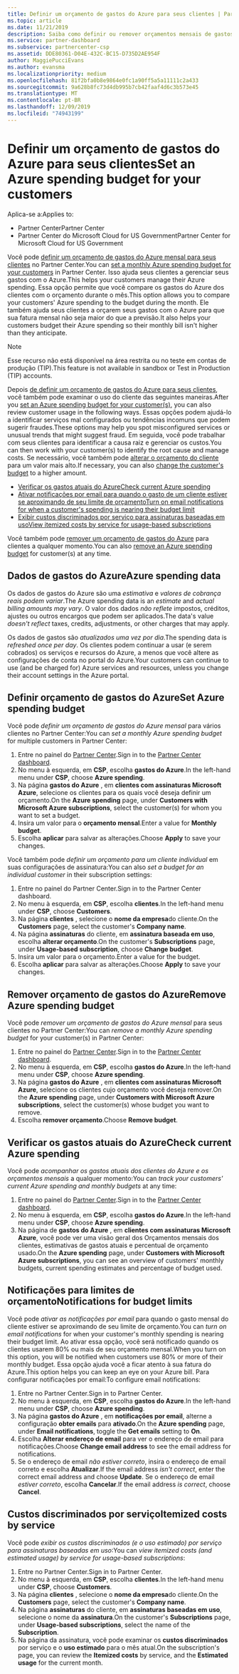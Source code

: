 ```yaml
---
title: Definir um orçamento de gastos do Azure para seus clientes | Partner Center
ms.topic: article
ms.date: 11/21/2019
description: Saiba como definir ou remover orçamentos mensais de gastos do Azure para seus clientes e também para exibir dados de gastos do Azure e definir notificações relacionadas ao orçamento.
ms.service: partner-dashboard
ms.subservice: partnercenter-csp
ms.assetid: DDE80361-D04E-432C-BC15-D735D2AE954F
author: MaggiePucciEvans
ms.author: evansma
ms.localizationpriority: medium
ms.openlocfilehash: 81f2bfa0b8e9864e0fc1a90ff5a5a11111c2a433
ms.sourcegitcommit: 9a628b8fc73d4db995b7cb42faaf4d6c3b573e45
ms.translationtype: MT
ms.contentlocale: pt-BR
ms.lasthandoff: 12/09/2019
ms.locfileid: "74943199"
---
```

# <a name="set-an-azure-spending-budget-for-your-customers"></a><span data-ttu-id="f35ca-103">Definir um orçamento de gastos do Azure para seus clientes</span><span class="sxs-lookup"><span data-stu-id="f35ca-103">Set an Azure spending budget for your customers</span></span>

<span data-ttu-id="f35ca-104">Aplica-se a:</span><span class="sxs-lookup"><span data-stu-id="f35ca-104">Applies to:</span></span>

- <span data-ttu-id="f35ca-105">Partner Center</span><span class="sxs-lookup"><span data-stu-id="f35ca-105">Partner Center</span></span>
- <span data-ttu-id="f35ca-106">Partner Center do Microsoft Cloud for US Government</span><span class="sxs-lookup"><span data-stu-id="f35ca-106">Partner Center for Microsoft Cloud for US Government</span></span>

<span data-ttu-id="f35ca-107">Você pode [definir um orçamento de gastos do Azure mensal para seus clientes](#set-azure-spending-budget) no Partner Center.</span><span class="sxs-lookup"><span data-stu-id="f35ca-107">You can [set a monthly Azure spending budget for your customers](#set-azure-spending-budget) in Partner Center.</span></span> <span data-ttu-id="f35ca-108">Isso ajuda seus clientes a gerenciar seus gastos com o Azure.</span><span class="sxs-lookup"><span data-stu-id="f35ca-108">This helps your customers manage their Azure spending.</span></span> <span data-ttu-id="f35ca-109">Essa opção permite que você compare os gastos do Azure dos clientes com o orçamento durante o mês.</span><span class="sxs-lookup"><span data-stu-id="f35ca-109">This option allows you to compare your customers' Azure spending to the budget during the month.</span></span> <span data-ttu-id="f35ca-110">Ele também ajuda seus clientes a orçarem seus gastos com o Azure para que sua fatura mensal não seja maior do que a previsão.</span><span class="sxs-lookup"><span data-stu-id="f35ca-110">It also helps your customers budget their Azure spending so their monthly bill isn't higher than they anticipate.</span></span>


> [!NOTE]  
> <span data-ttu-id="f35ca-111">Esse recurso não está disponível na área restrita ou no teste em contas de produção (TIP).</span><span class="sxs-lookup"><span data-stu-id="f35ca-111">This feature is not available in sandbox or Test in Production (TIP) accounts.</span></span>

<span data-ttu-id="f35ca-112">Depois [de definir um orçamento de gastos do Azure para seus clientes](#set-azure-spending-budget), você também pode examinar o uso do cliente das seguintes maneiras.</span><span class="sxs-lookup"><span data-stu-id="f35ca-112">After you [set an Azure spending budget for your customer(s)](#set-azure-spending-budget), you can also review customer usage in the following ways.</span></span> <span data-ttu-id="f35ca-113">Essas opções podem ajudá-lo a identificar serviços mal configurados ou tendências incomuns que podem sugerir fraudes.</span><span class="sxs-lookup"><span data-stu-id="f35ca-113">These options may help you spot misconfigured services or unusual trends that might suggest fraud.</span></span> <span data-ttu-id="f35ca-114">Em seguida, você pode trabalhar com seus clientes para identificar a causa raiz e gerenciar os custos.</span><span class="sxs-lookup"><span data-stu-id="f35ca-114">You can then work with your customer(s) to identify the root cause and manage costs.</span></span> <span data-ttu-id="f35ca-115">Se necessário, você também pode [alterar o orçamento do cliente](#set-azure-spending-budget) para um valor mais alto.</span><span class="sxs-lookup"><span data-stu-id="f35ca-115">If necessary, you can also [change the customer's budget](#set-azure-spending-budget) to a higher amount.</span></span>

- [<span data-ttu-id="f35ca-116">Verificar os gastos atuais do Azure</span><span class="sxs-lookup"><span data-stu-id="f35ca-116">Check current Azure spending</span></span>](#check-current-azure-spending)
- [<span data-ttu-id="f35ca-117">Ativar notificações por email para quando o gasto de um cliente estiver se aproximando de seu limite de orçamento</span><span class="sxs-lookup"><span data-stu-id="f35ca-117">Turn on email notifications for when a customer's spending is nearing their budget limit</span></span>](#notifications-for-budget-limits)
- [<span data-ttu-id="f35ca-118">Exibir custos discriminados por serviço para assinaturas baseadas em uso</span><span class="sxs-lookup"><span data-stu-id="f35ca-118">View itemized costs by service for usage-based subscriptions</span></span>](#itemized-costs-by-service)

<span data-ttu-id="f35ca-119">Você também pode [remover um orçamento de gastos do Azure](#remove-azure-spending-budget) para clientes a qualquer momento.</span><span class="sxs-lookup"><span data-stu-id="f35ca-119">You can also [remove an Azure spending budget](#remove-azure-spending-budget) for customer(s) at any time.</span></span>

## <a name="azure-spending-data"></a><span data-ttu-id="f35ca-120">Dados de gastos do Azure</span><span class="sxs-lookup"><span data-stu-id="f35ca-120">Azure spending data</span></span>

<span data-ttu-id="f35ca-121">Os dados de gastos do Azure são uma *estimativa* e *valores de cobrança reais podem variar*.</span><span class="sxs-lookup"><span data-stu-id="f35ca-121">The Azure spending data is an *estimate* and *actual billing amounts may vary*.</span></span> <span data-ttu-id="f35ca-122">O valor dos dados *não reflete* impostos, créditos, ajustes ou outros encargos que podem ser aplicados.</span><span class="sxs-lookup"><span data-stu-id="f35ca-122">The data's value *doesn't reflect* taxes, credits, adjustments, or other charges that may apply.</span></span>

<span data-ttu-id="f35ca-123">Os dados de gastos são *atualizados uma vez por dia*.</span><span class="sxs-lookup"><span data-stu-id="f35ca-123">The spending data is *refreshed once per day*.</span></span> <span data-ttu-id="f35ca-124">Os clientes podem continuar a usar (e serem cobrados) os serviços e recursos do Azure, a menos que você altere as configurações de conta no portal do Azure.</span><span class="sxs-lookup"><span data-stu-id="f35ca-124">Your customers can continue to use (and be charged for) Azure services and resources, unless you change their account settings in the Azure portal.</span></span>

## <a name="set-azure-spending-budget"></a><span data-ttu-id="f35ca-125">Definir orçamento de gastos do Azure</span><span class="sxs-lookup"><span data-stu-id="f35ca-125">Set Azure spending budget</span></span>

<span data-ttu-id="f35ca-126">Você pode *definir um orçamento de gastos do Azure mensal* para vários clientes no Partner Center:</span><span class="sxs-lookup"><span data-stu-id="f35ca-126">You can *set a monthly Azure spending budget* for multiple customers in Partner Center:</span></span>

1. <span data-ttu-id="f35ca-127">Entre no painel do [Partner Center](https://partner.microsoft.com/dashboard/).</span><span class="sxs-lookup"><span data-stu-id="f35ca-127">Sign in to the [Partner Center dashboard](https://partner.microsoft.com/dashboard/).</span></span>
2. <span data-ttu-id="f35ca-128">No menu à esquerda, em **CSP**, escolha **gastos do Azure**.</span><span class="sxs-lookup"><span data-stu-id="f35ca-128">In the left-hand menu under **CSP**, choose **Azure spending**.</span></span>
3. <span data-ttu-id="f35ca-129">Na página **gastos do Azure** , em **clientes com assinaturas Microsoft Azure**, selecione os clientes para os quais você deseja definir um orçamento.</span><span class="sxs-lookup"><span data-stu-id="f35ca-129">On the **Azure spending** page, under **Customers with Microsoft Azure subscriptions**, select the customer(s) for whom you want to set a budget.</span></span>
4. <span data-ttu-id="f35ca-130">Insira um valor para o **orçamento mensal**.</span><span class="sxs-lookup"><span data-stu-id="f35ca-130">Enter a value for **Monthly budget**.</span></span>
5. <span data-ttu-id="f35ca-131">Escolha **aplicar** para salvar as alterações.</span><span class="sxs-lookup"><span data-stu-id="f35ca-131">Choose **Apply** to save your changes.</span></span>

<span data-ttu-id="f35ca-132">Você também pode *definir um orçamento para um cliente individual* em suas configurações de assinatura:</span><span class="sxs-lookup"><span data-stu-id="f35ca-132">You can also *set a budget for an individual customer* in their subscription settings:</span></span>

1. <span data-ttu-id="f35ca-133">Entre no painel do Partner Center.</span><span class="sxs-lookup"><span data-stu-id="f35ca-133">Sign in to the Partner Center dashboard.</span></span>
2. <span data-ttu-id="f35ca-134">No menu à esquerda, em **CSP**, escolha **clientes**.</span><span class="sxs-lookup"><span data-stu-id="f35ca-134">In the left-hand menu under **CSP**, choose **Customers**.</span></span>
3. <span data-ttu-id="f35ca-135">Na página **clientes** , selecione o **nome da empresa**do cliente.</span><span class="sxs-lookup"><span data-stu-id="f35ca-135">On the **Customers** page, select the customer's **Company name**.</span></span>
4. <span data-ttu-id="f35ca-136">Na página **assinaturas** do cliente, em **assinatura baseada em uso**, escolha **alterar orçamento**.</span><span class="sxs-lookup"><span data-stu-id="f35ca-136">On the customer's **Subscriptions** page, under **Usage-based subscription**, choose **Change budget**.</span></span>
5. <span data-ttu-id="f35ca-137">Insira um valor para o orçamento.</span><span class="sxs-lookup"><span data-stu-id="f35ca-137">Enter a value for the budget.</span></span>
6. <span data-ttu-id="f35ca-138">Escolha **aplicar** para salvar as alterações.</span><span class="sxs-lookup"><span data-stu-id="f35ca-138">Choose **Apply** to save your changes.</span></span>

## <a name="remove-azure-spending-budget"></a><span data-ttu-id="f35ca-139">Remover orçamento de gastos do Azure</span><span class="sxs-lookup"><span data-stu-id="f35ca-139">Remove Azure spending budget</span></span>

<span data-ttu-id="f35ca-140">Você pode *remover um orçamento de gastos do Azure mensal* para seus clientes no Partner Center:</span><span class="sxs-lookup"><span data-stu-id="f35ca-140">You can *remove a monthly Azure spending budget* for your customer(s) in Partner Center:</span></span>

1. <span data-ttu-id="f35ca-141">Entre no painel do [Partner Center](https://partner.microsoft.com/dashboard/).</span><span class="sxs-lookup"><span data-stu-id="f35ca-141">Sign in to the [Partner Center dashboard](https://partner.microsoft.com/dashboard/).</span></span>
2. <span data-ttu-id="f35ca-142">No menu à esquerda, em **CSP**, escolha **gastos do Azure**.</span><span class="sxs-lookup"><span data-stu-id="f35ca-142">In the left-hand menu under **CSP**, choose **Azure spending**.</span></span>
3. <span data-ttu-id="f35ca-143">Na página **gastos do Azure** , em **clientes com assinaturas Microsoft Azure**, selecione os clientes cujo orçamento você deseja remover.</span><span class="sxs-lookup"><span data-stu-id="f35ca-143">On the **Azure spending** page, under **Customers with Microsoft Azure subscriptions**, select the customer(s) whose budget you want to remove.</span></span>
4. <span data-ttu-id="f35ca-144">Escolha **remover orçamento**.</span><span class="sxs-lookup"><span data-stu-id="f35ca-144">Choose **Remove budget**.</span></span>

## <a name="check-current-azure-spending"></a><span data-ttu-id="f35ca-145">Verificar os gastos atuais do Azure</span><span class="sxs-lookup"><span data-stu-id="f35ca-145">Check current Azure spending</span></span>

<span data-ttu-id="f35ca-146">Você pode *acompanhar os gastos atuais dos clientes do Azure e os orçamentos mensais* a qualquer momento:</span><span class="sxs-lookup"><span data-stu-id="f35ca-146">You can *track your customers' current Azure spending and monthly budgets* at any time:</span></span>

1. <span data-ttu-id="f35ca-147">Entre no painel do [Partner Center](https://partner.microsoft.com/dashboard/).</span><span class="sxs-lookup"><span data-stu-id="f35ca-147">Sign in to the [Partner Center dashboard](https://partner.microsoft.com/dashboard/).</span></span>
2. <span data-ttu-id="f35ca-148">No menu à esquerda, em **CSP**, escolha **gastos do Azure**.</span><span class="sxs-lookup"><span data-stu-id="f35ca-148">In the left-hand menu under **CSP**, choose **Azure spending**.</span></span>
3. <span data-ttu-id="f35ca-149">Na página de **gastos do Azure** , em **clientes com assinaturas Microsoft Azure**, você pode ver uma visão geral dos Orçamentos mensais dos clientes, estimativas de gastos atuais e percentual de orçamento usado.</span><span class="sxs-lookup"><span data-stu-id="f35ca-149">On the **Azure spending** page, under **Customers with Microsoft Azure subscriptions**, you can see an overview of customers' monthly budgets, current spending estimates and percentage of budget used.</span></span>

## <a name="notifications-for-budget-limits"></a><span data-ttu-id="f35ca-150">Notificações para limites de orçamento</span><span class="sxs-lookup"><span data-stu-id="f35ca-150">Notifications for budget limits</span></span>

<span data-ttu-id="f35ca-151">Você pode *ativar as notificações por email* para quando o gasto mensal do cliente estiver se aproximando de seu limite de orçamento.</span><span class="sxs-lookup"><span data-stu-id="f35ca-151">You can *turn on email notifications* for when your customer's monthly spending is nearing their budget limit.</span></span> <span data-ttu-id="f35ca-152">Ao ativar essa opção, você será notificado quando os clientes usarem 80% ou mais de seu orçamento mensal.</span><span class="sxs-lookup"><span data-stu-id="f35ca-152">When you turn on this option, you will be notified when customers use 80% or more of their monthly budget.</span></span> <span data-ttu-id="f35ca-153">Essa opção ajuda você a ficar atento à sua fatura do Azure.</span><span class="sxs-lookup"><span data-stu-id="f35ca-153">This option helps you can keep an eye on your Azure bill.</span></span> <span data-ttu-id="f35ca-154">Para configurar notificações por email:</span><span class="sxs-lookup"><span data-stu-id="f35ca-154">To configure email notifications:</span></span>

1. <span data-ttu-id="f35ca-155">Entre no Partner Center.</span><span class="sxs-lookup"><span data-stu-id="f35ca-155">Sign in to Partner Center.</span></span>
2. <span data-ttu-id="f35ca-156">No menu à esquerda, em **CSP**, escolha **gastos do Azure**.</span><span class="sxs-lookup"><span data-stu-id="f35ca-156">In the left-hand menu under **CSP**, choose **Azure spending**.</span></span>
3. <span data-ttu-id="f35ca-157">Na página **gastos do Azure** , em **notificações por email**, alterne a configuração **obter emails** para **ativado**.</span><span class="sxs-lookup"><span data-stu-id="f35ca-157">On the **Azure spending** page, under **Email notifications**, toggle the **Get emails** setting to **On**.</span></span>
4. <span data-ttu-id="f35ca-158">Escolha **Alterar endereço de email** para ver o endereço de email para notificações.</span><span class="sxs-lookup"><span data-stu-id="f35ca-158">Choose **Change email address** to see the email address for notifications.</span></span>
5. <span data-ttu-id="f35ca-159">Se o endereço de email *não estiver correto*, insira o endereço de email correto e escolha **Atualizar**.</span><span class="sxs-lookup"><span data-stu-id="f35ca-159">If the email address *isn't correct*, enter the correct email address and choose **Update**.</span></span> <span data-ttu-id="f35ca-160">Se o endereço de email *estiver correto*, escolha **Cancelar**.</span><span class="sxs-lookup"><span data-stu-id="f35ca-160">If the email address *is correct*, choose **Cancel**.</span></span>

## <a name="itemized-costs-by-service"></a><span data-ttu-id="f35ca-161">Custos discriminados por serviço</span><span class="sxs-lookup"><span data-stu-id="f35ca-161">Itemized costs by service</span></span>

<span data-ttu-id="f35ca-162">Você pode *exibir os custos discriminados (e o uso estimado) por serviço para assinaturas baseadas em uso*:</span><span class="sxs-lookup"><span data-stu-id="f35ca-162">You can *view itemized costs (and estimated usage) by service for usage-based subscriptions*:</span></span>

1. <span data-ttu-id="f35ca-163">Entre no Partner Center.</span><span class="sxs-lookup"><span data-stu-id="f35ca-163">Sign in to Partner Center.</span></span>
2. <span data-ttu-id="f35ca-164">No menu à esquerda, em **CSP**, escolha **clientes**.</span><span class="sxs-lookup"><span data-stu-id="f35ca-164">In the left-hand menu under **CSP**, choose **Customers**.</span></span>
3. <span data-ttu-id="f35ca-165">Na página **clientes** , selecione o **nome da empresa**do cliente.</span><span class="sxs-lookup"><span data-stu-id="f35ca-165">On the **Customers** page, select the customer's **Company name**.</span></span>
4. <span data-ttu-id="f35ca-166">Na página **assinaturas** do cliente, em **assinaturas baseadas em uso**, selecione o nome da **assinatura**.</span><span class="sxs-lookup"><span data-stu-id="f35ca-166">On the customer's **Subscriptions** page, under **Usage-based subscriptions**, select the name of the **Subscription**.</span></span>
5. <span data-ttu-id="f35ca-167">Na página da assinatura, você pode examinar os **custos discriminados** por serviço e o **uso estimado** para o mês atual.</span><span class="sxs-lookup"><span data-stu-id="f35ca-167">On the subscription's page, you can review the **Itemized costs** by service, and the **Estimated usage** for the current month.</span></span>
